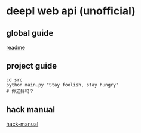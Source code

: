 # deepl web api (unofficial)

## global guide

[readme](../readme.md)

## project guide

```shell
cd src
python main.py "Stay foolish, stay hungry"
# 你还好吗？
```

## hack manual

[hack-manual](./hack-manual.md)
